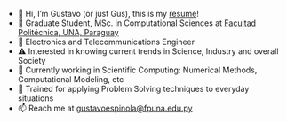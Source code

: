 - 👋 Hi, I’m Gustavo (or just Gus), this is my [resumé](https://cvpy.conacyt.gov.py/publicar/cv?id=f4380e6de3029c967030577e0b2da912)!
- 📖 Graduate Student, MSc. in Computational Sciences at [Facultad Politécnica, UNA, Paraguay](https://www.pol.una.py/postgrado/maestrias-y-especializaciones/maestria-en-ciencias-de-la-computacion/)
- 👀 Electronics and Telecommunications Engineer
- ⚠️ Interested in knowing current trends in Science, Industry and overall Society
- 🧠 Currently working in Scientific Computing: Numerical Methods, Computational Modeling, etc
- 🌱 Trained for applying Problem Solving techniques to everyday situations
- 📫 Reach me at gustavoespinola@fpuna.edu.py 
<!--- - 💞️ I’m looking to collaborate on ... --->
<!---
gusespinola/gusespinola is a ✨ special ✨ repository because its `README.md` (this file) appears on your GitHub profile.
You can click the Preview link to take a look at your changes.
--->
